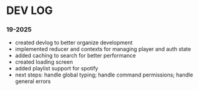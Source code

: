 # DEV LOG

### 19-2025
- created devlog to better organize development
- implemented reducer and contexts for managing player and auth state
- added caching to search for better performance
- created loading screen
- added playlist support for spotify
- next steps: handle global typing; handle command permissions; handle general errors